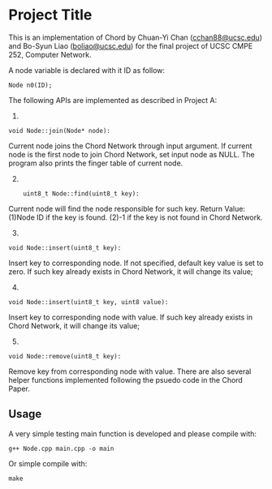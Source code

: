 # Project Title

This is an implementation of Chord by Chuan-Yi Chan (cchan88@ucsc.edu)
and Bo-Syun Liao (boliao@ucsc.edu) for the final project of UCSC 
CMPE 252, Computer Network.



A node variable is declared with it ID as follow:

    Node n0(ID);

The following APIs are implemented as described in Project A:

1.
```
void Node::join(Node* node):
```     
Current node joins the Chord Network through input argument.
If current node is the first node to join Chord Network, set input node as NULL.
The program also prints the finger table of current node.
        
2.
```
    uint8_t Node::find(uint8_t key):
```     
   Current node will find the node responsible for such key.
   Return Value:
       (1)Node ID if the key is found.
       (2)-1 if the key is not found in Chord Network.
    
3.
```
void Node::insert(uint8_t key):
```
   Insert key to corresponding node. If not specified, default key value is set to zero.
   If such key already exists in Chord Network, it will change its value;

4. 
```
void Node::insert(uint8_t key, uint8 value):
```
   Insert key to corresponding node with value.
   If such key already exists in Chord Network, it will change its value;

5. 
```
void Node::remove(uint8_t key):
```
   Remove key from corresponding node with value.
   There are also several helper functions implemented following the psuedo code in the Chord Paper.

## Usage

A very simple testing main function is developed and please compile with:

    g++ Node.cpp main.cpp -o main
    
Or simple compile with:
   
    make




